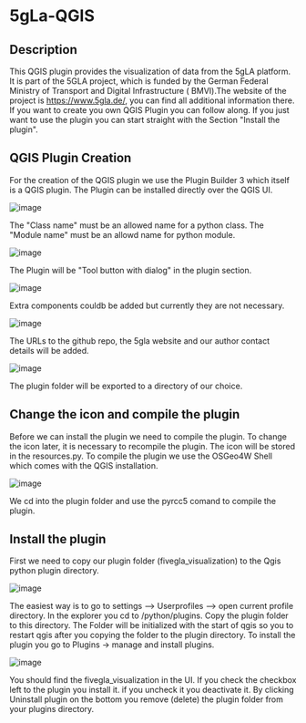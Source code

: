# 5gLa-QGIS
## Description
This QGIS plugin provides the visualization of data from the 5gLA platform. It is part of the 5GLA project, which is funded by the German Federal Ministry of Transport and Digital Infrastructure ( BMVI).The website of the project is https://www.5gla.de/, you can find all additional information there.
If you want to create you own QGIS Plugin you can follow along. If you just want to use the plugin you can start straight with the Section "Install the plugin".
## QGIS Plugin Creation
For the creation of the QGIS plugin we use the Plugin Builder 3 which itself is a QGIS plugin. The Plugin can be installed directly over the QGIS UI.

![image](https://github.com/vitrum-connect/5gla-qgis/assets/86096399/ae974bdd-67e0-49ac-9afb-45e81a1f7f6b)

The "Class name" must be an allowed name for a python class. The "Module name" must be an allowd name for python module.

![image](https://github.com/vitrum-connect/5gla-qgis/assets/86096399/934743a6-27a9-4777-a00b-1b5481ad2430)

The Plugin will be "Tool button with dialog" in the plugin section.

![image](https://github.com/vitrum-connect/5gla-qgis/assets/86096399/2c970a2a-bb3e-4a2f-8bac-ea576dc4ee85)

Extra components couldb be added but currently they are not necessary.

![image](https://github.com/vitrum-connect/5gla-qgis/assets/86096399/8c00fbb7-e1a3-4c40-a9b1-2edcb1291288)

The URLs to the github repo, the 5gla website and our author contact details will be added.

![image](https://github.com/vitrum-connect/5gla-qgis/assets/86096399/9a0e7c51-b6cc-4ee2-8be9-fae85d54e60d)

The plugin folder will be exported to a directory of our choice.
## Change the icon and compile the plugin
Before we can install the plugin we need to compile the plugin. To change the icon later, it is necessary to recompile the plugin. The icon will be stored in the resources.py. To compile the plugin we use the OSGeo4W Shell which comes with the QGIS installation. 

![image](https://github.com/vitrum-connect/5gla-qgis/assets/86096399/20ceb028-cdc8-47b6-9c32-650e0ef01c50)


We cd into the plugin folder and use the pyrcc5 comand to compile the plugin.
## Install the plugin
First we need to copy our plugin folder (fivegla_visualization) to the Qgis python plugin directory.

![image](https://github.com/vitrum-connect/5gla-qgis/assets/86096399/651d9cd2-6b21-4075-b91f-8df3f43cb7a0)

The easiest way is to go to settings --> Userprofiles --> open current profile directory. In the explorer you cd to /python/plugins. Copy the plugin folder to this directory.
The Folder will be initialized with the start of qgis so you to restart qgis after you copying the folder to the plugin directory.
To install the plugin you go to Plugins -> manage and install plugins.

![image](https://github.com/vitrum-connect/5gla-qgis/assets/86096399/964f3d10-961a-47d4-8378-2ee64f802d3b)

You should find the fivegla_visualization in the UI. If you check the checkbox left to the plugin you install it. if you uncheck it you deactivate it. By clicking Uninstall plugin on the bottom you remove (delete) the plugin folder from your plugins directory.
